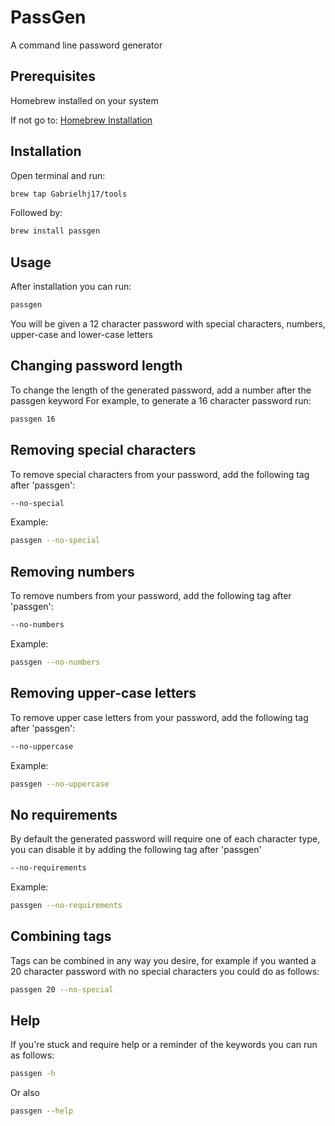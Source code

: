 # PassGen

A command line password generator

## Prerequisites

Homebrew installed on your system

If not go to: [Homebrew Installation](https://docs.brew.sh/Installation)

## Installation

Open terminal and run:
```bash
brew tap Gabrielhj17/tools
```

Followed by:
```bash
brew install passgen
```

## Usage

After installation you can run:
```bash
passgen
```

You will be given a 12 character password with special characters, numbers, upper-case and lower-case letters

## Changing password length
To change the length of the generated password, add a number after the passgen keyword
For example, to generate a 16 character password run:

```bash
passgen 16
```

## Removing special characters

To remove special characters from your password, add the following tag after 'passgen':
```bash
--no-special
```

Example:
```bash
passgen --no-special
```

## Removing numbers

To remove numbers from your password, add the following tag after 'passgen':
```bash
--no-numbers
```

Example:
```bash
passgen --no-numbers
```

## Removing upper-case letters

To remove upper case letters from your password, add the following tag after 'passgen':
```bash
--no-uppercase
```

Example:
```bash
passgen --no-uppercase
```

## No requirements

By default the generated password will require one of each character type, you can disable it by adding the following tag after 'passgen'
```bash
--no-requirements
```

Example:
```bash
passgen --no-requirements
```

## Combining tags

Tags can be combined in any way you desire, for example if you wanted a 20 character password with no special characters you could do as follows:
```bash
passgen 20 --no-special
```

## Help

If you're stuck and require help or a reminder of the keywords you can run as follows:
```bash
passgen -h
```

Or also
```bash
passgen --help
```
















